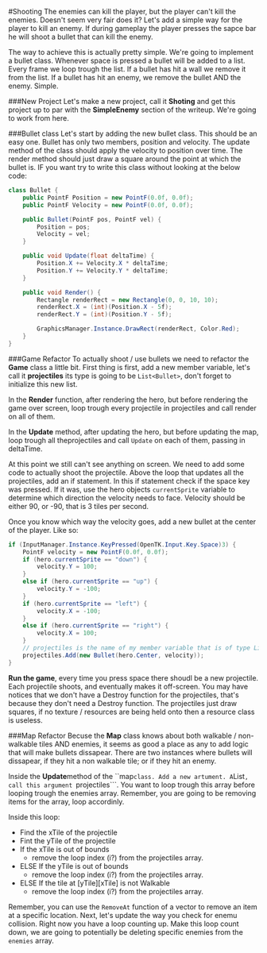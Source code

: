 #Shooting
The enemies can kill the player, but the player can't kill the enemies. Doesn't seem very fair does it? Let's add a simple way for the player to kill an enemy. If during gameplay the player presses the sapce bar he will shoot a bullet that can kill the enemy.

The way to achieve this is actually pretty simple. We're going to implement a bullet class. Whenever space is pressed a bullet will be added to a list. Every frame we loop trough the list. If a bullet has hit a wall we remove it from the list. If a bullet has hit an enemy, we remove the bullet AND the enemy. Simple.

###New Project
Let's make a new project, call it **Shoting** and get this project up to par with the **SimpleEnemy** section of the writeup. We're going to work from here.

###Bullet class
Let's start by adding the new bullet class. This should be an easy one. Bullet has only two members, position and velocity. The update method of the class should apply the velocity to position over time. The render method should just draw a square around the point at which the bullet is. IF you want try to write this class without looking at the below code:

```cs
class Bullet {
    public PointF Position = new PointF(0.0f, 0.0f);
    public PointF Velocity = new PointF(0.0f, 0.0f);

    public Bullet(PointF pos, PointF vel) {
        Position = pos;
        Velocity = vel;
    }

    public void Update(float deltaTime) {
        Position.X += Velocity.X * deltaTime;
        Position.Y += Velocity.Y * deltaTime;
    }

    public void Render() {
        Rectangle renderRect = new Rectangle(0, 0, 10, 10);
        renderRect.X = (int)(Position.X - 5f);
        renderRect.Y = (int)(Position.Y - 5f);

        GraphicsManager.Instance.DrawRect(renderRect, Color.Red);
    }
}
```

###Game Refactor
To actually shoot / use bullets we need to refactor the **Game** class a little bit. First thing is first, add a new member variable, let's call it **projectiles** its type is going to be ```List<Bullet>```, don't forget to initialize this new list.

In the **Render** function, after rendering the hero, but before rendering the game over screen, loop trough every projectile in projectiles and call render on all of them.

In the **Update** method, after updating the hero, but before updating the map, loop trough all theprojectiles and call ```Update``` on each of them, passing in deltaTime. 

At this point we still can't see anything on screen. We need to add some code to actually shoot the projectile. Above the loop that updates all the projectiles, add an if statement. In this if statement check if the space key was pressed. If it was, use the hero objects ```currentSprite``` variable to determine which direction the velocity needs to face. Velocity should be either 90, or -90, that is 3 tiles per second. 

Once you know which way the velocity goes, add a new bullet at the center of the player. Like so:

```cs
if (InputManager.Instance.KeyPressed(OpenTK.Input.Key.Space)3) {
    PointF velocity = new PointF(0.0f, 0.0f);
    if (hero.currentSprite == "down") {
        velocity.Y = 100;
    }
    else if (hero.currentSprite == "up") {
        velocity.Y = -100;
    }
    if (hero.currentSprite == "left") {
        velocity.X = -100;
    }
    else if (hero.currentSprite == "right") {
        velocity.X = 100;
    }
    // projectiles is the name of my member variable that is of type List<Bullet>
    projectiles.Add(new Bullet(hero.Center, velocity));
}
```

**Run the game**, every time you press space there shoudl be a new projectile. Each projectile shoots, and eventually makes it off-screen. You may have notices that we don't have a Destroy function for the projectiles, that's because they don't need a Destroy function. The projectiles just draw squares, if no texture / resources are being held onto then a resource class is useless.

###Map Refactor
Becuse the **Map** class knows about both walkable / non-walkable tiles AND enemies, it seems as good a place as any to add logic that will make bullets dissapear. There are two instances where bullets will dissapear, if they hit a non walkable tile; or if they hit an enemy.

Inside the **Update**method of the ``map``` class. Add a new artument. A ```List<Bullet>```, call this argument ```projectiles```. You want to loop trough this array before looping trough the enemies array. Remember, you are going to be removing items for the array, loop accordinly.

Inside this loop:
* Find the xTile of the projectile
* Fint the yTile of the projectile
* If the xTile is out of bounds
  * remove the loop index (i?) from the projectiles array.
* ELSE If the yTile is out of bounds
  * remove the loop index (i?) from the projectiles array.
* ELSE If the tile at [yTile][xTile] is not Walkable
  * remove the loop index (i?) from the projectiles array. 

Remember, you can use the ```RemoveAt``` function of a vector to remove an item at a specific location. Next, let's update the way you check for enemu collision. Right now you have a loop counting up. Make this loop count down, we are going to potentially be deleting specific enemies from the ```enemies``` array.